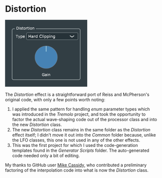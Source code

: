 # Distortion
![](Distortion.png)

The *Distortion* effect is a straightforward port of Reiss and McPherson's original code, with only a few points worth noting:
1. I applied the same pattern for handling *enum* parameter types which was introduced in the *Tremolo* project, and took the opportunity to factor the actual wave-shaping code out of the processor class and into the new *Distortion* class.
2. The new *Distortion* class remains in the same folder as the *Distortion* effect itself; I didn't move it out into the *Common* folder because, unlike the LFO classes, this one is not used in any of the other effects.
3. This was the first project for which I used the code-generation templates found in the *Generator Scripts* folder. The auto-generated code needed only a bit of editing.

My thanks to GitHub user [Mike Cassidy](https://github.com/Mcas4150), who contributed a preliminary factoring of the interpolation code into what is now the *Distortion* class.
